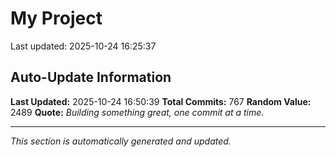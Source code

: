 # My Project


Last updated: 2025-10-24 16:25:37






































































































































































































































































































































































































































































































































































































































































































































































































































































































































































































































































































































































































## Auto-Update Information

**Last Updated:** 2025-10-24 16:50:39
**Total Commits:** 767
**Random Value:** 2489
**Quote:** _Building something great, one commit at a time._

---
_This section is automatically generated and updated._
